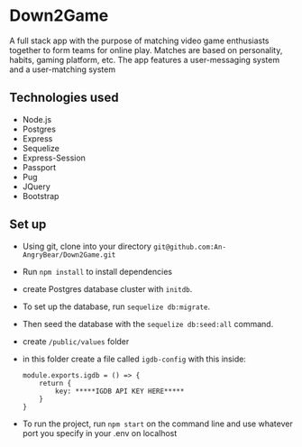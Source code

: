 # Down2Game

A full stack app with the purpose of matching video game enthusiasts together to form teams for online play. Matches are based on personality, habits, gaming platform, etc. The app features a user-messaging system and a user-matching system

## Technologies used

- Node.js
- Postgres
- Express
- Sequelize
- Express-Session
- Passport
- Pug
- JQuery
- Bootstrap

## Set up

- Using git, clone into your directory ```git@github.com:An-AngryBear/Down2Game.git```

- Run ```npm install``` to install dependencies

- create Postgres database cluster with ```initdb```.

- To set up the database, run ```sequelize db:migrate```.

- Then seed the database with the ```sequelize db:seed:all``` command.

- create ```/public/values``` folder

- in this folder create a file called ```igdb-config``` with this inside:

    ```
    module.exports.igdb = () => {
        return {
            key: *****IGDB API KEY HERE*****
        }
    }
    ```

- To run the project, run ```npm start``` on the command line and use whatever port you specify in your .env on localhost

